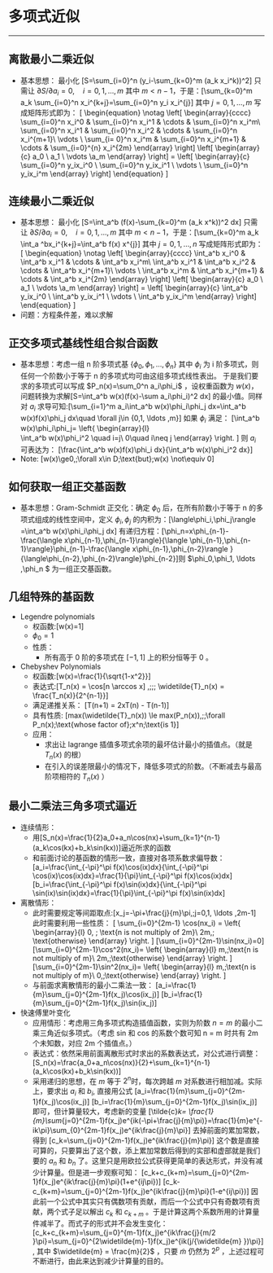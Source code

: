 # 多项式近似
---
## 离散最小二乘近似
* 基本思想：
最小化 \[S=\sum_{i=0}^n (y_i-\sum_{k=0}^m (a_k x_i^k))^2\] 只需让 ${\partial S}/{\partial a_i}=0,\quad i=0,1, \ldots ,m$ 其中 $m<n-1$，于是：\[\sum_{k=0}^m a_k \sum_{i=0}^n x_i^{k+j}=\sum_{i=0}^n y_i x_i^{j}\] 其中 $j=0,1, \ldots ,m$ 写成矩阵形式即为：
\[
    \begin{equation} \notag
        \left[
            \begin{array}{cccc}
               \sum_{i=0}^n x_i^0 & \sum_{i=0}^n x_i^1 & \cdots & \sum_{i=0}^n x_i^m\\
               \sum_{i=0}^n x_i^1 & \sum_{i=0}^n x_i^2 & \cdots & \sum_{i=0}^n x_i^{m+1}\\
               \vdots \\
               \sum_{i= 0}^n x_i^m & \sum_{i=0}^n x_i^{m+1} & \cdots & \sum_{i=0}^{n} x_i^{2m}
            \end{array}
        \right]
        \left[
            \begin{array}{c}
                a_0 \\ a_1 \\ \vdots \\a_m
            \end{array}
        \right]
        =
        \left[
            \begin{array}{c}
                \sum_{i=0}^n y_ix_i^0 \\ 
                \sum_{i=0}^n y_ix_i^1 \\ 
                \vdots \\
                \sum_{i=0}^n y_ix_i^m
            \end{array}
        \right]
    \end{equation}
\]
## 连续最小二乘近似
* 基本思想：
最小化 \[S=\int_a^b (f(x)-\sum_{k=0}^m (a_k x^k))^2 dx\] 只需让 ${\partial S}/{\partial a_i}=0,\quad i=0,1, \ldots ,m$ 其中 $m<n-1$，于是：\[\sum_{k=0}^m a_k \int_a ^bx_i^{k+j}=\int_a^b f(x) x^{j}\] 其中 $j=0,1, \ldots ,n$ 写成矩阵形式即为：
\[
    \begin{equation} \notag
        \left[
            \begin{array}{cccc}
               \int_a^b x_i^0 & \int_a^b x_i^1 & \cdots & \int_a^b x_i^m\\
               \int_a^b x_i^1 & \int_a^b x_i^2 & \cdots & \int_a^b x_i^{m+1}\\
               \vdots \\
               \int_a^b x_i^m & \int_a^b x_i^{m+1} & \cdots & \int_a^b x_i^{2m}
            \end{array}
        \right]
        \left[
            \begin{array}{c}
                a_0 \\ a_1 \\ \vdots \\a_m
            \end{array}
        \right]
        =
        \left[
            \begin{array}{c}
                \int_a^b y_ix_i^0 \\ 
                \int_a^b y_ix_i^1 \\ 
                \vdots \\
                \int_a^b y_ix_i^m
            \end{array}
        \right]
    \end{equation}
\]
* 问题：方程条件差，难以求解
## 正交多项式基线性组合拟合函数
* 基本思想：考虑一组 n 阶多项式基 $\{\phi_0,\phi_1, \ldots ,\phi_n\}$ 其中 $\phi_i$ 为 i 阶多项式，则任何一个阶数小于等于 n 的多项式均可由这组多项式线性表出。 于是我们要求的多项式可以写成 $P_n(x)=\sum_0^n a_i\phi_i$ ，设权重函数为 $w(x)$，问题转换为求解\[S=\int_a^b w(x)(f(x)-\sum a_i\phi_i)^2 dx\] 的最小值。同样对 $a_i$ 求导可知:\[\sum_{i=1}^m a_i\int_a^b w(x)\phi_i\phi_j dx=\int_a^b w(x)f(x)\phi_j dx\quad \forall j\in \{0,1, \ldots ,m\}\] 如果 $\phi_i$ 满足：
\[\int_a^b w(x)\phi_i\phi_j=
    \left\{
        \begin{array}{l}    
            \int_a^b w(x)\phi_i^2 \quad i=j\\
            0\quad i\neq j
        \end{array}
    \right.
\] 则 $a_i$ 可表达为：
\[\frac{\int_a^b w(x)f(x)\phi_i dx}{\int_a^b w(x)\phi_i^2 dx}\]
* Note: \[w(x)\ge0,\;\forall x\in D\;\text{but}\;w(x) \not\equiv 0\]
## 如何获取一组正交基函数
* 基本思想：Gram-Schmidt 正交化：确定 $\phi_0$ 后，在所有阶数小于等于 n 的多项式组成的线性空间中，定义 $\phi_i,\phi_j$ 的内积为：\[\langle\phi_i,\phi_j\rangle =\int_a^b w(x)\phi_i\phi_j dx\] 有递归方程：\[\phi_n=x\phi_{n-1}-\frac{\langle x\phi_{n-1},\phi_{n-1}\rangle}{\langle \phi_{n-1},\phi_{n-1}\rangle}\phi_{n-1}-\frac{\langle x\phi_{n-1},\phi_{n-2}\rangle }{\langle\phi_{n-2},\phi_{n-2}\rangle}\phi_{n-2}\]则 $\phi_0,\phi_1, \ldots ,\phi_n $ 为一组正交基函数。
## 几组特殊的基函数
* Legendre polynomials
    * 权函数:\[w(x)=1\]
    * $\phi_0=1$
    * 性质：
        * 所有高于 0 阶的多项式在 $[-1,1]$ 上的积分恒等于 0 。
* Chebyshev Polynomials
    * 权函数:\[w(x)=\frac{1}{\sqrt{1-x^2}}\]
    * 表达式:\[T_n(x) = \cos[n \arccos x] ,\;\;\; \widetilde{T}_n(x) = \frac{T_n(x)}{2^{n-1}}\]
    * 满足递推关系：
        \[T(n+1) = 2xT(n) - T(n-1)\]
    * 具有性质:
        \[max(\widetilde{T}_n(x)) \le max(P_n(x)),\;\;\forall P_n(x)\;\text{whose factor of}\;x^n\;\text{is 1}\]
    * 应用：
        * 求出让 lagrange 插值多项式余项的最坏估计最小的插值点。（就是 $T_n(x)$ 的根）
        * 在引入的误差限最小的情况下，降低多项式的阶数。（不断减去与最高阶项相符的 $T_n(x)$ ）
## 最小二乘法三角多项式逼近
* 连续情形：
    * 用\[S_n(x)=\frac{1}{2}a_0+a_n\cos(nx)+\sum_{k=1}^{n-1}(a_k\cos(kx)+b_k\sin(kx))\]逼近所求的函数
    * 和前面讨论的基函数的情形一致，直接对各项系数求偏导数：
    \[a_i=\frac{\int_{-\pi}^\pi f(x)\cos(ix)dx}{\int_{-\pi}^\pi \cos(ix)\cos(ix)dx}=\frac{1}{\pi}\int_{-\pi}^\pi f(x)\cos(ix)dx\]
    \[b_i=\frac{\int_{-\pi}^\pi f(x)\sin(ix)dx}{\int_{-\pi}^\pi \sin(ix)\sin(ix)dx}=\frac{1}{\pi}\int_{-\pi}^\pi f(x)\sin(ix)dx\]
* 离散情形：
    * 此时需要规定等间距取点:\[x_j=-\pi+\frac{j}{m}\pi,\;j=0,1, \ldots ,2m-1\] 
    此时需要利用一些性质：
    \[
        \sum_{i=0}^{2m-1} \cos(nx_i) = 
            \left\{
                \begin{array}{l}
                0, \; \text{n is not multiply of 2m}\\
                2m,\; \text{otherwise}
                \end{array}
            \right.
    \]
    \[\sum_{i=0}^{2m-1}\sin(nx_i)=0\]
    \[\sum_{i=0}^{2m-1}\cos^2(nx_i)=
        \left\{
            \begin{array}{l}
                m,\;\text{n is not multiply of m}\\
                2m,\;\text{otherwise}
            \end{array}
        \right.
    \]
    \[\sum_{i=0}^{2m-1}\sin^2(nx_i)=
        \left\{
            \begin{array}{l}
                m,\;\text{n is not multiply of m}\\
                0,\;\text{otherwise}
            \end{array}
        \right.
    \]
    * 与前面求离散情形的最小二乘法一致：
    \[a_i=\frac{1}{m}\sum_{j=0}^{2m-1}f(x_j)\cos(ix_j)\]
    \[b_i=\frac{1}{m}\sum_{j=0}^{2m-1}f(x_j)\sin(ix_j)\]
* 快速傅里叶变化
    * 应用情形：考虑用三角多项式构造插值函数，实则为阶数 $n = m$ 的最小二乘三角近似多项式。（考虑 sin 和  cos  的系数个数可知 n = m 时共有 2m 个未知数，对应 2m 个插值点。）
    * 表达式：依然采用前面离散形式时求出的系数表达式，对公式进行调整：
    \[S_n(x)=\frac{a_0+a_n\cos(nx)}{2}+\sum_{k=1}^{n-1}(a_k\cos(kx)+b_k\sin(kx))\]
    * 采用递归的思想，在 $m$ 等于 $2^n$时，每次跨越 $m$ 对系数进行相加减。实际上，要求出 $a_i$ 和 $b_i$, 直接用公式
    \[a_i=\frac{1}{m}\sum_{j=0}^{2m-1}f(x_j)\cos(ix_j)\]
    \[b_i=\frac{1}{m}\sum_{j=0}^{2m-1}f(x_j)\sin(ix_j)\]
    即可，但计算量较大，考虑新的变量
    \[\tilde{c}_k= \frac{1}{m}\sum_{j=0}^{2m-1}f(x_j)e^{ik(-\pi+\frac{j}{m}\pi)}=\frac{1}{m}e^{-ik\pi}\sum_{0}^{2m-1}f(x_j)e^{ik\frac{j}{m}\pi}\]
    去掉前面的累加常数，得到
    \[c_k=\sum_{j=0}^{2m-1}f(x_j)e^{ik\frac{j}{m}\pi}\]
    这个数是直接可算的，只要算出了这个数，添上累加常数后得到的实部和虚部就是我们要的 $a_n$ 和 $b_n$ 了。这里只是用欧拉公式获得更简单的表达形式，并没有减少计算量。但是进一步观察可知：
    \[c_k+c_{k+m}=\sum_{j=0}^{2m-1}f(x_j)e^{ik\frac{j}{m}\pi}(1+e^{ij\pi})\]
    \[c_k-c_{k+m}=\sum_{j=0}^{2m-1}f(x_j)e^{ik\frac{j}{m}\pi}(1-e^{ij\pi})\]
    因此前一个公式中其实只有偶数项有贡献，而后一个公式中只有奇数项有贡献，两个式子足以解出 $c_k$ 和 $c_{k+m}$ 。于是计算这两个系数所用的计算量件减半了。而式子的形式并不会发生变化：
    \[c_k+c_{k+m}=\sum_{j=0}^{m-1}f(x_j)e^{ik\frac{j}{m/2 }\pi}=\sum_{j=0}^{2\widetilde{m}-1}f(x_j)e^{ik(j/{\widetilde{m} })\pi}\] , 其中 $\widetilde{m} = \frac{m}{2}$ ，只要 $\widetilde{m}$ 仍然为 $2^p$ ，上述过程可不断进行，由此来达到减少计算量的目的。
